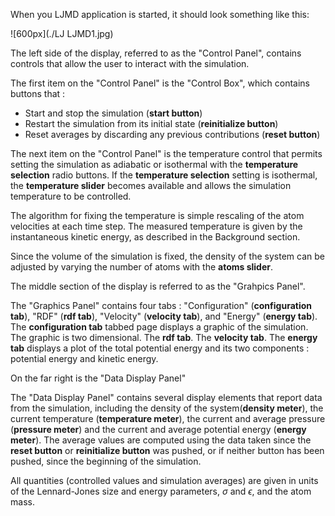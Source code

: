 

When you LJMD application is started, it should look something like this:



![600px](./LJ LJMD1.jpg)



The left side of the display, referred to as the "Control Panel", contains controls that allow the user to interact with the simulation. 

The first item on the "Control Panel" is the "Control Box", which contains buttons that :

* Start and stop the simulation (**start button**) 
* Restart the simulation from its initial state (**reinitialize button**) 
* Reset averages by discarding any previous contributions (**reset button**)

The next item on the "Control Panel" is the temperature control that permits setting the simulation as adiabatic or isothermal with the **temperature selection** radio buttons. If the **temperature selection** setting is isothermal, the **temperature slider** becomes available and allows the simulation temperature to be controlled.

The algorithm for fixing the temperature is simple rescaling of the atom velocities at each time step. The measured temperature is given by the instantaneous kinetic energy, as described in the Background section.

Since the volume of the simulation is fixed, the density of the system can be adjusted by varying the number of atoms with the **atoms slider**.

The middle section of the display is referred to as the "Grahpics Panel". 

The "Graphics Panel" contains four tabs : "Configuration" (**configuration tab**), "RDF" (**rdf tab**), "Velocity" (**velocity tab**), and "Energy" (**energy tab**). The **configuration tab** tabbed page displays a graphic of the simulation. The graphic is two dimensional. The **rdf tab**. The **velocity tab**. The **energy tab** displays a plot of the total potential energy and its two components : potential energy and kinetic energy. 

On the far right is the "Data Display Panel" 

The "Data Display Panel" contains several display elements that report data from the simulation, including the density of the system(**density meter**), the current temperature (**temperature meter**), the current and average pressure (**pressure meter**) and the current and average potential energy (**energy meter**). The average values are computed using the data taken since the **reset button** or **reinitialize button** was pushed, or if neither button has been pushed, since the beginning of the simulation.

All quantities (controlled values and simulation averages) are given in units of the Lennard-Jones size and energy parameters, $\sigma$ and $\epsilon$, and the atom mass.